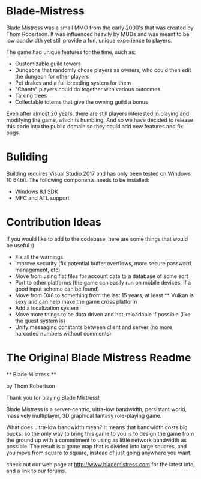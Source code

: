 # Blade-Mistress
Blade Mistress was a small MMO from the early 2000's that was created by Thom Robertson.  It was influenced heavily by MUDs and was meant to be low bandwidth yet still provide a fun, unique experience to players.

The game had unique features for the time, such as:

* Customizable guild towers
* Dungeons that randomly chose players as owners, who could then edit the dungeon for other players
* Pet drakes and a full breeding system for them
* "Chants" players could do together with various outcomes
* Talking trees
* Collectable totems that give the owning guild a bonus

Even after almost 20 years, there are still players interested in playing and modifying the game, which is humbling.  And so we have decided to release this code into the public domain so they could add new features and fix bugs.

# Buliding
Building requires Visual Studio 2017 and has only been tested on Windows 10 64bit.  The following components needs to be installed:

* Windows 8.1 SDK
* MFC and ATL support

# Contribution Ideas
If you would like to add to the codebase, here are some things that would be useful :)

* Fix all the warnings
* Improve security (fix potential buffer overflows, more secure password management, etc)
* Move from using flat files for account data to a database of some sort
* Port to other platforms (the game can easily run on mobile devices, if a good input scheme can be found)
* Move from DX8 to something from the last 15 years, at least
** Vulkan is sexy and can help make the game cross platform
* Add a localization system
* Move more things to be data driven and hot-reloadable if possible (like the quest system is)
* Unify messaging constants between client and server (no more harcoded numbers without comments)

# The Original Blade Mistress Readme
** Blade Mistress **

by Thom Robertson

Thank you for playing Blade Mistress!

Blade Mistress is a server-centric, ultra-low bandwidth, persistant world,
massively multiplayer, 3D graphical fantasy role-playing game.

What does ultra-low bandwidth mean?  It means that bandwidth
costs big bucks, so the only way to bring this game to you is
to design the game from the ground up with a commitment to using
as little network bandwidth as possible.  The result is a game
map that is divided into large squares, and you move from
square to square, instead of just going anywhere you want.

check out our web page at http://www.blademistress.com for
the latest info, and a link to our forums.
